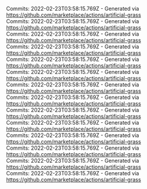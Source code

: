 Commits: 2022-02-23T03:58:15.769Z - Generated via https://github.com/marketplace/actions/artificial-grass
<br>
Commits: 2022-02-23T03:58:15.769Z - Generated via https://github.com/marketplace/actions/artificial-grass
<br>
Commits: 2022-02-23T03:58:15.769Z - Generated via https://github.com/marketplace/actions/artificial-grass
<br>
Commits: 2022-02-23T03:58:15.769Z - Generated via https://github.com/marketplace/actions/artificial-grass
<br>
Commits: 2022-02-23T03:58:15.769Z - Generated via https://github.com/marketplace/actions/artificial-grass
<br>
Commits: 2022-02-23T03:58:15.769Z - Generated via https://github.com/marketplace/actions/artificial-grass
<br>
Commits: 2022-02-23T03:58:15.769Z - Generated via https://github.com/marketplace/actions/artificial-grass
<br>
Commits: 2022-02-23T03:58:15.769Z - Generated via https://github.com/marketplace/actions/artificial-grass
<br>
Commits: 2022-02-23T03:58:15.769Z - Generated via https://github.com/marketplace/actions/artificial-grass
<br>
Commits: 2022-02-23T03:58:15.769Z - Generated via https://github.com/marketplace/actions/artificial-grass
<br>
Commits: 2022-02-23T03:58:15.769Z - Generated via https://github.com/marketplace/actions/artificial-grass
<br>
Commits: 2022-02-23T03:58:15.769Z - Generated via https://github.com/marketplace/actions/artificial-grass
<br>
Commits: 2022-02-23T03:58:15.769Z - Generated via https://github.com/marketplace/actions/artificial-grass
<br>
Commits: 2022-02-23T03:58:15.769Z - Generated via https://github.com/marketplace/actions/artificial-grass
<br>
